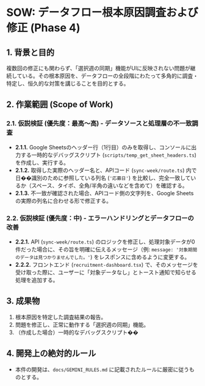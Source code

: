 # SOW: データフロー根本原因調査および修正 (Phase 4)

## 1. 背景と目的
複数回の修正にも関わらず、「選択週の同期」機能がUIに反映されない問題が継続している。その根本原因を、データフローの全段階にわたって多角的に調査・特定し、恒久的な対策を講じることを目的とする。

## 2. 作業範囲 (Scope of Work)

### 2.1. 仮説検証 (優先度：最高〜高) - データソースと処理層の不一致調査
- **2.1.1.** Google Sheetsのヘッダー行（1行目）のみを取得し、コンソールに出力する一時的なデバッグスクリプト (`scripts/temp_get_sheet_headers.ts`) を作成し、実行する。
- **2.1.2.** 取得した実際のヘッダー名と、APIコード (`sync-week/route.ts`) 内で日��識別のために参照している列名 (`'応募日'`) を比較し、完全一致しているか（スペース、タイポ、全角/半角の違いなどを含めて）を確認する。
- **2.1.3.** 不一致が確認された場合、APIコード側の文字列を、Google Sheetsの実際の列名に合わせる形で修正する。

### 2.2. 仮説検証 (優先度：中) - エラーハンドリングとデータフローの改善
- **2.2.1.** API (`sync-week/route.ts`) のロジックを修正し、処理対象データが0件だった場合に、その旨を明確に伝えるメッセージ（例: `message: '対象期間のデータは見つかりませんでした。'`) をレスポンスに含めるように変更する。
- **2.2.2.** フロントエンド (`recruitment-dashboard.tsx`) で、そのメッセージを受け取った際に、ユーザーに「対象データなし」とトースト通知で知らせる処理を追加する。

## 3. 成果物
1. 根本原因を特定した調査結果の報告。
2. 問題を修正し、正常に動作する「選択週の同期」機能。
3. （作成した場合）一時的なデバッグスクリプト��

## 4. 開発上の絶対的ルール
- 本件の開発は、`docs/GEMINI_RULES.md` に記載されたルールに厳密に従うものとする。
